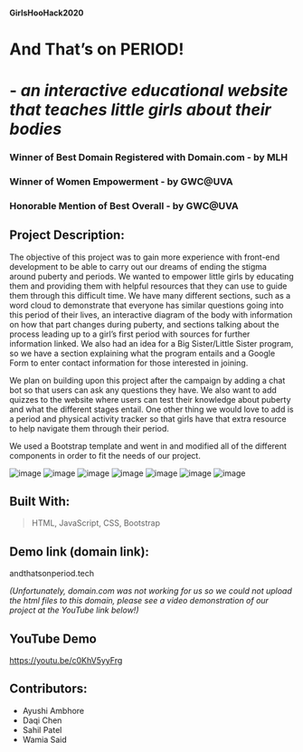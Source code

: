 #### GirlsHooHack2020

# And That’s on PERIOD! 
# - *an interactive educational website that teaches little girls about their bodies*
### Winner of Best Domain Registered with Domain.com - by MLH
### Winner of Women Empowerment - by GWC@UVA
### Honorable Mention of Best Overall - by GWC@UVA
## Project Description: 

The objective of this project was to gain more experience with front-end development to be able to carry out our dreams of ending the stigma around puberty and periods. We wanted to empower little girls by educating them and providing them with helpful resources that they can use to guide them through this difficult time. 
We have many different sections, such as a word cloud to demonstrate that everyone has similar questions going into this period of their lives, an interactive diagram of the body with information on how that part changes during puberty, and sections talking about the process leading up to a girl’s first period with sources for further information linked. We also had an idea for a Big Sister/Little Sister program, so we have a section explaining what the program entails and a Google Form to enter contact information for those interested in joining.

We plan on building upon this project after the campaign by adding a chat bot so that users can ask any questions they have. We also want to add quizzes to the website where users can test their knowledge about puberty and what the different stages entail. One other thing we would love to add is a period and physical activity tracker so that girls have that extra resource to help navigate them through their period.

We used a Bootstrap template and went in and modified all of the different components in order to fit the needs of our project.


![image](https://user-images.githubusercontent.com/55526292/96388115-c4c42700-1174-11eb-8f9e-37ffb225512c.png)
![image](https://user-images.githubusercontent.com/55526292/96388125-d3124300-1174-11eb-91d8-1b168eb12386.png)
![image](https://user-images.githubusercontent.com/55526292/96388130-e3c2b900-1174-11eb-9898-01f7992bd4da.png)
![image](https://user-images.githubusercontent.com/55526292/96388137-ec1af400-1174-11eb-80e9-dcea035c93f7.png)
![image](https://user-images.githubusercontent.com/55526292/96388141-f50bc580-1174-11eb-88db-22731f94d9c6.png)
![image](https://user-images.githubusercontent.com/55526292/96388146-fdfc9700-1174-11eb-814c-e924be723242.png)
![image](https://user-images.githubusercontent.com/55526292/96388152-0654d200-1175-11eb-91e3-a57fb4e57ff4.png)

## Built With: 
> HTML, JavaScript, CSS, Bootstrap

## Demo link (domain link): 
andthatsonperiod.tech 

*(Unfortunately, domain.com was not working for us so we could not upload the html files to this domain, please see a video demonstration of our project at the YouTube link below!)*

## YouTube Demo
https://youtu.be/c0KhV5yyFrg

## Contributors:
- Ayushi Ambhore 
- Daqi Chen
- Sahil Patel
- Wamia Said
